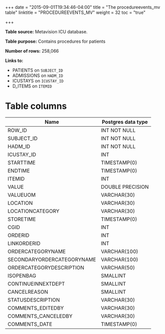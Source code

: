 +++
date = "2015-09-01T19:34:46-04:00"
title = "The procedureevents_mv table"
linktitle = "PROCEDUREEVENTS_MV"
weight = 32
toc = "true"

+++

**Table source:** Metavision ICU database.

**Table purpose:** Contains procedures for patients

**Number of rows:** 258,066

**Links to:**

* PATIENTS on `SUBJECT_ID`
* ADMISSIONS on `HADM_ID`
* ICUSTAYS on `ICUSTAY_ID`
* D_ITEMS on `ITEMID`

<!-- # Important considerations -->

# Table columns

Name | Postgres data type 
---- | ---- 
ROW_ID |  INT NOT NULL
SUBJECT_ID |  INT NOT NULL
HADM_ID |  INT NOT NULL
ICUSTAY_ID |  INT
STARTTIME |  TIMESTAMP(0)
ENDTIME |  TIMESTAMP(0)
ITEMID |  INT
VALUE |  DOUBLE PRECISION
VALUEUOM |  VARCHAR(30)
LOCATION |  VARCHAR(30)
LOCATIONCATEGORY |  VARCHAR(30)
STORETIME |  TIMESTAMP(0)
CGID  |  INT
ORDERID |  INT
LINKORDERID |  INT
ORDERCATEGORYNAME |  VARCHAR(100)
SECONDARYORDERCATEGORYNAME |  VARCHAR(100)
ORDERCATEGORYDESCRIPTION |  VARCHAR(50)
ISOPENBAG |  SMALLINT
CONTINUEINNEXTDEPT |  SMALLINT
CANCELREASON |  SMALLINT
STATUSDESCRIPTION |  VARCHAR(30)
COMMENTS_EDITEDBY |  VARCHAR(30)
COMMENTS_CANCELEDBY |  VARCHAR(30)
COMMENTS_DATE |  TIMESTAMP(0)

<!--
# Detailed Description

## `SUBJECT_ID`, `HADM_ID`

Identifiers which specify the patient: `SUBJECT_ID` is unique to a patient and `HADM_ID` is unique to a patient hospital stay.

## `PROC_SEQ_NUM`

`PROC_SEQ_NUM` provides the order in which the procedures were performed.

## `ICD9_CODE`

`CODE` provides the code for the given procedure. 

-->
